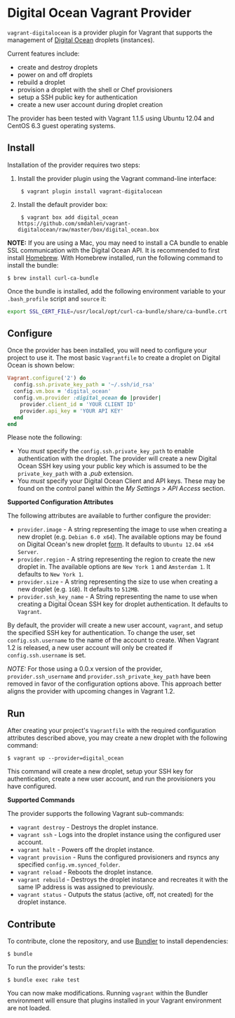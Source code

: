 Digital Ocean Vagrant Provider
==============================
`vagrant-digitalocean` is a provider plugin for Vagrant that supports the
management of [Digital Ocean](https://www.digitalocean.com/) droplets
(instances).

Current features include:
- create and destroy droplets
- power on and off droplets
- rebuild a droplet
- provision a droplet with the shell or Chef provisioners
- setup a SSH public key for authentication
- create a new user account during droplet creation

The provider has been tested with Vagrant 1.1.5 using Ubuntu 12.04 and
CentOS 6.3 guest operating systems.

Install
-------
Installation of the provider requires two steps:

1. Install the provider plugin using the Vagrant command-line interface:

        $ vagrant plugin install vagrant-digitalocean

2. Install the default provider box:

        $ vagrant box add digital_ocean https://github.com/smdahlen/vagrant-digitalocean/raw/master/box/digital_ocean.box

**NOTE:** If you are using a Mac, you may need to install a CA bundle to enable SSL
communication with the Digital Ocean API. It is recommended to first install
[Homebrew](http://mxcl.github.io/homebrew/). With Homebrew installed, run
the following command to install the bundle:

    $ brew install curl-ca-bundle

Once the bundle is installed, add the following environment variable to your
`.bash_profile` script and `source` it:

```bash
export SSL_CERT_FILE=/usr/local/opt/curl-ca-bundle/share/ca-bundle.crt
```

Configure
---------
Once the provider has been installed, you will need to configure your project
to use it. The most basic `Vagrantfile` to create a droplet on Digital Ocean
is shown below:

```ruby
Vagrant.configure('2') do
  config.ssh.private_key_path = '~/.ssh/id_rsa'
  config.vm.box = 'digital_ocean'
  config.vm.provider :digital_ocean do |provider|
    provider.client_id = 'YOUR CLIENT ID'
    provider.api_key = 'YOUR API KEY'
  end
end
```

Please note the following:
- You *must* specify the `config.ssh.private_key_path` to enable authentication
  with the droplet. The provider will create a new Digital Ocean SSH key using
  your public key which is assumed to be the `private_key_path` with a *.pub*
  extension.
- You *must* specify your Digital Ocean Client and API keys. These may be
  found on the control panel within the *My Settings > API Access* section.

**Supported Configuration Attributes**

The following attributes are available to further configure the provider:
- `provider.image` - A string representing the image to use when creating a
   new droplet (e.g. `Debian 6.0 x64`). The available options may
   be found on Digital Ocean's new droplet [form](https://www.digitalocean.com/droplets/new).
   It defaults to `Ubuntu 12.04 x64 Server`.
- `provider.region` - A string representing the region to create the new
   droplet in. The available options are `New York 1` and `Amsterdam 1`. It
   defaults to `New York 1`.
- `provider.size` - A string representing the size to use when creating a
  new droplet (e.g. `1GB`). It defaults to `512MB`.
- `provider.ssh_key_name` - A String representing the name to use when creating
  a Digital Ocean SSH key for droplet authentication. It defaults to `Vagrant`.

By default, the provider will create a new user account, `vagrant`, and setup
the specified SSH key for authentication. To change the user, set
`config.ssh.username` to the name of the account to create. When Vagrant 1.2 is
released, a new user account will only be created if `config.ssh.username` is
set.

*NOTE:* For those using a 0.0.x version of the provider,
`provider.ssh_username` and `provider.ssh_private_key_path` have been removed
in favor of the configuration options above. This approach better aligns the
provider with upcoming changes in Vagrant 1.2.

Run
---
After creating your project's `Vagrantfile` with the required configuration
attributes described above, you may create a new droplet with the following
command:

    $ vagrant up --provider=digital_ocean

This command will create a new droplet, setup your SSH key for authentication,
create a new user account, and run the provisioners you have configured.

**Supported Commands**

The provider supports the following Vagrant sub-commands:
- `vagrant destroy` - Destroys the droplet instance.
- `vagrant ssh` - Logs into the droplet instance using the configured user
  account.
- `vagrant halt` - Powers off the droplet instance.
- `vagrant provision` - Runs the configured provisioners and rsyncs any
  specified `config.vm.synced_folder`.
- `vagrant reload` - Reboots the droplet instance.
- `vagrant rebuild` - Destroys the droplet instance and recreates it with the
  same IP address is was assigned to previously.
- `vagrant status` - Outputs the status (active, off, not created) for the
  droplet instance.

Contribute
----------
To contribute, clone the repository, and use [Bundler](http://gembundler.com)
to install dependencies:

    $ bundle

To run the provider's tests:

    $ bundle exec rake test

You can now make modifications. Running `vagrant` within the Bundler
environment will ensure that plugins installed in your Vagrant
environment are not loaded.
